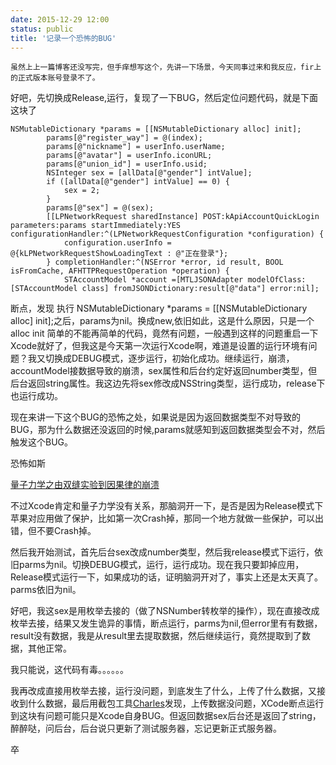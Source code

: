 ```yaml
---
date: 2015-12-29 12:00
status: public
title: '记录一个恐怖的BUG'
---
```


	虽然上上一篇博客还没写完，但手痒想写这个，先讲一下场景，今天同事过来和我反应，fir上的正式版本账号登录不了。
	
好吧，先切换成Release,运行，复现了一下BUG，然后定位问题代码，就是下面这块了

	NSMutableDictionary *params = [[NSMutableDictionary alloc] init];
            params[@"register_way"] = @(index);
            params[@"nickname"] = userInfo.userName;
            params[@"avatar"] = userInfo.iconURL;
            params[@"union_id"] = userInfo.usid;
            NSInteger sex = [allData[@"gender"] intValue];
            if ([allData[@"gender"] intValue] == 0) {
                sex = 2;
            }
            params[@"sex"] = @(sex);
            [[LPNetworkRequest sharedInstance] POST:kApiAccountQuickLogin parameters:params startImmediately:YES configurationHandler:^(LPNetworkRequestConfiguration *configuration) {
                configuration.userInfo = @{kLPNetworkRequestShowLoadingText : @"正在登录"};
            } completionHandler:^(NSError *error, id result, BOOL isFromCache, AFHTTPRequestOperation *operation) {
                STAccountModel *account =[MTLJSONAdapter modelOfClass:[STAccountModel class] fromJSONDictionary:result[@"data"] error:nil];

断点，发现 执行 NSMutableDictionary *params = [[NSMutableDictionary alloc] init];之后，params为nil。换成new,依旧如此，这是什么原因，只是一个alloc init 简单的不能再简单的代码，竟然有问题，一般遇到这样的问题重启一下Xcode就好了，但我这是今天第一次运行Xcode啊，难道是设置的运行环境有问题？我又切换成DEBUG模式，逐步运行，初始化成功。继续运行，崩溃，accountModel接数据导致的崩溃，sex属性和后台约定好返回number类型，但后台返回string属性。我这边先将sex修改成NSString类型，运行成功，release下也运行成功。

现在来讲一下这个BUG的恐怖之处，如果说是因为返回数据类型不对导致的BUG，那为什么数据还没返回的时候,params就感知到返回数据类型会不对，然后触发这个BUG。

恐怖如斯

[量子力学之由双缝实验到因果律的崩溃](http://www.guokr.com/post/181207/)

不过Xcode肯定和量子力学没有关系，那脑洞开一下，是否是因为Release模式下苹果对应用做了保护，比如第一次Crash掉，那同一个地方就做一些保护，可以出错，但不要Crash掉。

然后我开始测试，首先后台sex改成number类型，然后我release模式下运行，依旧parms为nil。切换DEBUG模式，运行，运行成功。现在我只要卸掉应用，Release模式运行一下，如果成功的话，证明脑洞开对了，事实上还是太天真了。parms依旧为nil。

好吧，我这sex是用枚举去接的（做了NSNumber转枚举的操作），现在直接改成枚举去接，结果又发生诡异的事情，断点运行，parms为nil,但error里有有数据，result没有数据，我是从result里去提取数据，然后继续运行，竟然提取到了数据，其他正常。

我只能说，这代码有毒。。。。。。

我再改成直接用枚举去接，运行没问题，到底发生了什么，上传了什么数据，又接收到什么数据，最后用截包工具[Charles](http://www.charlesproxy.com)发现，上传数据没问题，XCode断点运行到这块有问题可能只是Xcode自身BUG。但返回数据sex后台还是返回了string，醉醉哒，问后台，后台说只更新了测试服务器，忘记更新正式服务器。   

卒